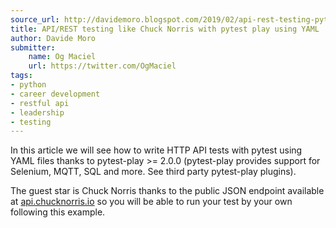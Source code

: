 ```yaml
---
source_url: http://davidemoro.blogspot.com/2019/02/api-rest-testing-pytest-play-yaml-chuck-norris.html
title: API/REST testing like Chuck Norris with pytest play using YAML
author: Davide Moro
submitter:
    name: Og Maciel
    url: https://twitter.com/OgMaciel
tags:
- python
- career development
- restful api
- leadership
- testing
---
```


In this article we will see how to write HTTP API tests with pytest using YAML files thanks to pytest-play \>= 2.0.0 (pytest-play provides support for Selenium, MQTT, SQL and more. See third party pytest-play plugins).

The guest star is Chuck Norris thanks to the public JSON endpoint available at [api.chucknorris.io](https://api.chucknorris.io/) so you will be able to run your test by your own following this example.
